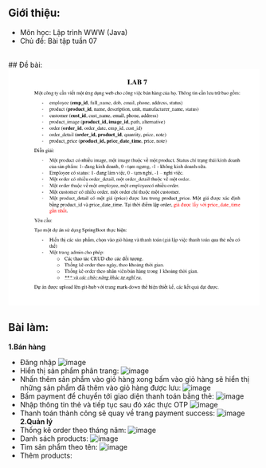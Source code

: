 ## Giới thiệu:
- Môn học: Lập trình WWW (Java)
- Chủ đề: Bài tập tuần 07
<br />
## Đề bài:
<img src="image-readme/img.png"/>
<br />

## Bài làm:
<b>1.Bán hàng</b>
- Đăng nhập
![image](https://github.com/HoaiAn0906/week07_lab_PhanHoaiAn_20012781/assets/98022590/7c79b5ef-038f-4e9b-bb5c-bc77a2c847f3)
- Hiển thị sản phẩm phân trang:
![image](https://github.com/HoaiAn0906/week07_lab_PhanHoaiAn_20012781/assets/98022590/c85d6a49-c591-4138-9ab3-85ed420dd8a7)
- Nhấn thêm sản phẩm vào giỏ hàng xong bấm vào giỏ hàng sẽ hiển thị những sản phẩm đã thêm vào giỏ hàng được lưu:
![image](https://github.com/HoaiAn0906/week07_lab_PhanHoaiAn_20012781/assets/98022590/ea58bdd0-e211-4f4c-b94f-e99a4ff789a9)
- Bấm payment để chuyển tới giao diện thanh toán bằng thẻ:
![image](https://github.com/HoaiAn0906/week07_lab_PhanHoaiAn_20012781/assets/98022590/afb50ee6-e233-4a9c-92ef-3b2f2411cc16)
- Nhập thông tin thẻ và tiếp tục sau đó xác thực OTP
![image](https://github.com/HoaiAn0906/week07_lab_PhanHoaiAn_20012781/assets/98022590/5deefca6-c7cf-4a0d-bf42-27046a7fb7fc)
- Thanh toán thành công sẽ quay về trang payment success:
![image](https://github.com/HoaiAn0906/week07_lab_PhanHoaiAn_20012781/assets/98022590/63be3664-9620-4ddd-8cbd-6be6ec0802cd)
  <b>2.Quản lý</b>
- Thống kê order theo tháng năm:
![image](https://github.com/HoaiAn0906/week07_lab_PhanHoaiAn_20012781/assets/98022590/a2cbfd15-3155-4edf-8eae-250899e5fb68)
- Danh sách products:
![image](https://github.com/HoaiAn0906/week07_lab_PhanHoaiAn_20012781/assets/98022590/4a6a352c-2f90-4eea-b98d-1bb7136a8aa2)
- Tìm sản phẩm theo tên:
![image](https://github.com/HoaiAn0906/week07_lab_PhanHoaiAn_20012781/assets/98022590/15e6a9c9-de62-41d1-bdb8-1b3e2808edce)
- Thêm products:
